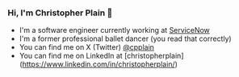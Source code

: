### Hi, I'm Christopher Plain 👋

-   I'm a software engineer currently working at [ServiceNow](https://www.servicenow.com/)
-   I'm a former professional ballet dancer (you read that correctly)
-   You can find me on X (Twitter) [@cpplain](https://twitter.com/cpplain)
-   You can find me on LinkedIn at [christopherplain]
    (https://www.linkedin.com/in/christopherplain/)
